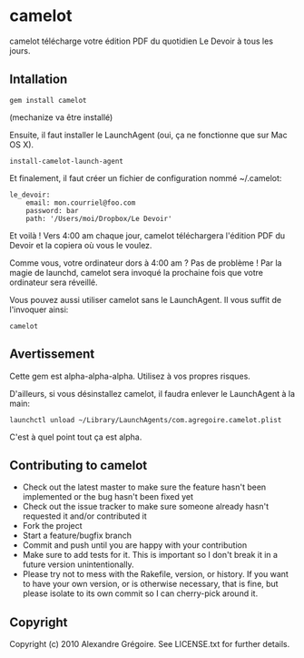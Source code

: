 camelot
=======

camelot télécharge votre édition PDF du quotidien Le Devoir à tous les jours.

Intallation
-----------

    gem install camelot

(mechanize va être installé)

Ensuite, il faut installer le LaunchAgent (oui, ça ne fonctionne que sur Mac OS X).

    install-camelot-launch-agent

Et finalement, il faut créer un fichier de configuration nommé ~/.camelot:

    le_devoir:
        email: mon.courriel@foo.com
        password: bar
        path: '/Users/moi/Dropbox/Le Devoir'

Et voilà ! Vers 4:00 am chaque jour, camelot téléchargera l'édition PDF du Devoir et la copiera où vous le voulez.

Comme vous, votre ordinateur dors à 4:00 am ? Pas de problème ! Par la magie de launchd, camelot sera invoqué la prochaine fois que votre ordinateur sera réveillé.

Vous pouvez aussi utiliser camelot sans le LaunchAgent. Il vous suffit de l'invoquer ainsi:

    camelot

Avertissement
-------------

Cette gem est alpha-alpha-alpha. Utilisez à vos propres risques.

D'ailleurs, si vous désinstallez camelot, il faudra enlever le LaunchAgent à la main:

    launchctl unload ~/Library/LaunchAgents/com.agregoire.camelot.plist

C'est à quel point tout ça est alpha.

Contributing to camelot
-----------------------

* Check out the latest master to make sure the feature hasn't been implemented or the bug hasn't been fixed yet
* Check out the issue tracker to make sure someone already hasn't requested it and/or contributed it
* Fork the project
* Start a feature/bugfix branch
* Commit and push until you are happy with your contribution
* Make sure to add tests for it. This is important so I don't break it in a future version unintentionally.
* Please try not to mess with the Rakefile, version, or history. If you want to have your own version, or is otherwise necessary, that is fine, but please isolate to its own commit so I can cherry-pick around it.

Copyright
---------

Copyright (c) 2010 Alexandre Grégoire. See LICENSE.txt for further details.
